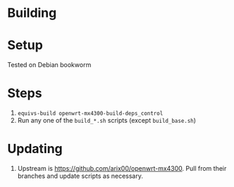 # Building

# Setup

Tested on Debian bookworm

# Steps

1. `equivs-build openwrt-mx4300-build-deps_control`
2. Run any one of the `build_*.sh` scripts (except `build_base.sh`)

# Updating

1. Upstream is https://github.com/arix00/openwrt-mx4300. Pull from their branches and update scripts as necessary.
